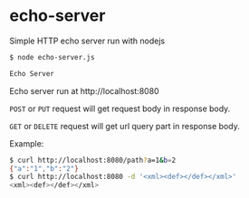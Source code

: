 # echo-server

Simple HTTP echo server run with nodejs

```bash
$ node echo-server.js

Echo Server

```

Echo server run at http://localhost:8080

`POST` or `PUT` request will get request body in response body.

`GET` or `DELETE` request will get url query part in response body.

Example:

```bash
$ curl http://localhost:8080/path?a=1&b=2
{"a":"1","b":"2"}
$ curl http://localhost:8080 -d '<xml><def></def></xml>'
<xml><def></def></xml>
```
